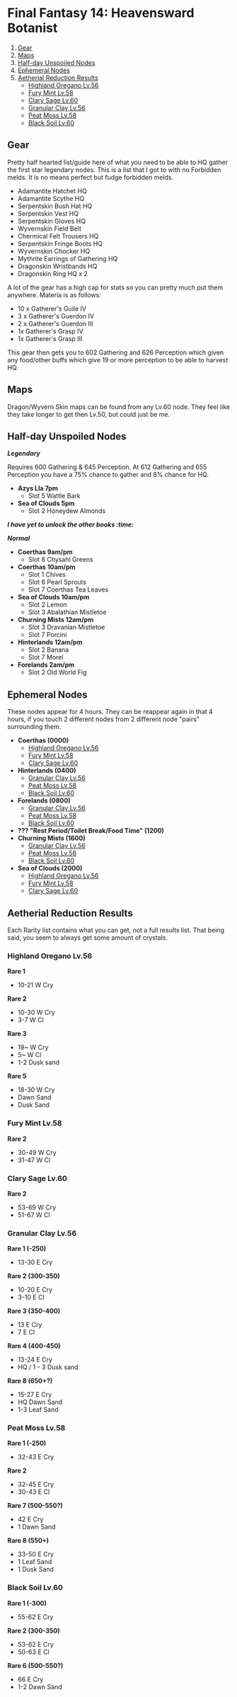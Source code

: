 # Final Fantasy 14: Heavensward Botanist

1. [Gear](#gear)
2. [Maps](#maps)
3. [Half-day Unspoiled Nodes](#half-day-unspoiled-nodes)
4. [Ephemeral Nodes](#ephemeral-nodes)
5. [Aetherial Reduction Results](#aetherial-reduction-results)
    * [Highland Oregano Lv.56](#highland-oregano-lv56)
    * [Fury Mint Lv.58](#fury-mint-lv58)
    * [Clary Sage Lv.60](#clary-sage-lv60)
    * [Granular Clay Lv.56](#granular-clay-lv56)
    * [Peat Moss Lv.58](#peat-moss-lv58)
    * [Black Soil Lv.60](#black-soil-lv60)

## Gear

Pretty half hearted list/guide here of what you need to be able to HQ gather the first star legendary nodes.
This is a list that I got to with no Forbidden melds. It is no means perfect but fudge forbidden melds.

* Adamantite Hatchet HQ
* Adamantite Scythe HQ
* Serpentskin Bush Hat HQ
* Serpentskin Vest HQ
* Serpentskin Gloves HQ
* Wyvernskin Field Belt
* Chermical Felt Trousers HQ
* Serpentskin Fringe Boots HQ
* Wyvernskin Chocker HQ
* Mythrite Earrings of Gathering HQ
* Dragonskin Wristbands HQ
* Dragonskin Ring HQ x 2

A lot of the gear has a high cap for stats so you can pretty much put them anywhere. Materia is as follows:

* 10 x Gatherer's Guile IV
* 3 x Gatherer's Guerdon IV
* 2 x Gatherer's Guerdon III
* 1x Gatherer's Grasp IV
* 1x Gatherer's Grasp III

This gear then gets you to 602 Gathering and 626 Perception which given any food/other buffs which give 19 or more perception to be able to harvest HQ.

## Maps

Dragon/Wyvern Skin maps can be found from any Lv.60 node. They feel like they take longer to get then Lv.50, but could just be me.

## Half-day Unspoiled Nodes

**_Legendary_**

Requires 600 Gathering & 645 Perception. At 612 Gathering and 655 Perception you have a 75% chance to gather and 8% chance for HQ.

* **Azys Lla 7pm** 
  * Slot 5 Wattle Bark
* **Sea of Clouds 5pm** 
  * Slot 2 Honeydew Almonds

**_I have yet to unlock the other books :time:_**

**_Normal_**
* **Coerthas 9am/pm** 
  * Slot 6 Chysahl Greens
* **Coerthas 10am/pm**
  * Slot 1 Chives
  * Slot 6 Pearl Sprouts
  * Slot 7 Coerthas Tea Leaves
* **Sea of Clouds 10am/pm** 
  * Slot 2 Lemon
  * Slot 3 Abalathian Mistletoe
* **Churning Mists 12am/pm** 
  * Slot 3 Dravanian Mistletoe
  * Slot 7 Porcini
* **Hinterlands 12am/pm**
  * Slot 2 Banana
  * Slot 7 Morel
* **Forelands 2am/pm** 
  * Slot 2 Old World Fig 


## Ephemeral Nodes

These nodes appear for 4 hours. They can be reappear again in that 4 hours, if you touch 2 different nodes from 2 different node "pairs" surrounding them.

* **Coerthas (0000)**
  * [Highland Oregano Lv.56](#highland-oregano-lv56)
  * [Fury Mint Lv.58](#fury-mint-lv58)
  * [Clary Sage Lv.60](#clary-sage-lv60)
* **Hinterlands (0400)** 
  * [Granular Clay Lv.56](#granular-clay-lv56)  
  * [Peat Moss Lv.58](#peat-moss-lv58)
  * [Black Soil Lv.60](#black-soil-lv60)
* **Forelands (0800)**
  * [Granular Clay Lv.56](#granular-clay-lv56) 
  * [Peat Moss Lv.58](#peat-moss-lv58)
  * [Black Soil Lv.60](#black-soil-lv60)
* **??? "Rest Period/Toilet Break/Food Time" (1200)** 
* **Churning Mists (1600)**
  * [Granular Clay Lv.56](#granular-clay-lv56)  
  * [Peat Moss Lv.58](#peat-moss-lv58)
  * [Black Soil Lv.60](#black-soil-lv60)
* **Sea of Clouds (2000)** 
  * [Highland Oregano Lv.56](#highland-oregano-lv56)
  * [Fury Mint Lv.58](#fury-mint-lv58)
  * [Clary Sage Lv.60](#clary-sage-lv60)

## Aetherial Reduction Results

Each Rarity list contains what you can get, not a full results list. That being said, you seem to always get some amount of crystals.

### Highland Oregano Lv.56

**Rare 1**
* 10-21 W Cry

**Rare 2**
* 10-30 W Cry
* 3-7 W Cl

**Rare 3**
* 19~ W Cry
* 5~ W Cl
* 1-2 Dusk sand

**Rare 5**
* 18-30 W Cry
* Dawn Sand
* Dusk Sand

### Fury Mint Lv.58

**Rare 2**
* 30-49 W Cry
* 31-47 W Cl

### Clary Sage Lv.60

**Rare 2**
* 53-69 W Cry
* 51-67 W Cl

### Granular Clay Lv.56
**Rare 1 (-250)**
* 13-30 E Cry

**Rare 2 (300-350)**
* 10-20 E Cry
* 3-10 E Cl

**Rare 3 (350-400)**
* 13 E Cry
* 7 E Cl

**Rare 4 (400-450)**
* 13-24 E Cry
* HQ / 1 - 3 Dusk sand

**Rare 8 (650+?)**
* 15-27 E Cry
* HQ Dawn Sand
* 1-3 Leaf Sand

### Peat Moss Lv.58
**Rare 1 (-250)**
* 32-43 E Cry

**Rare 2**
* 32-45 E Cry
* 30-43 E Cl

**Rare 7 (500-550?)**
* 42 E Cry
* 1 Dawn Sand

**Rare 8 (550+)**
* 33-50 E Cry
* 1 Leaf Sand
* 1 Dusk Sand

### Black Soil Lv.60

**Rare 1 (-300)**
* 55-62 E Cry

**Rare 2 (300-350)**
* 53-62 E Cry
* 50-63 E Cl

**Rare 6 (500-550?)**
* 66 E Cry
* 1-2 Dawn Sand
